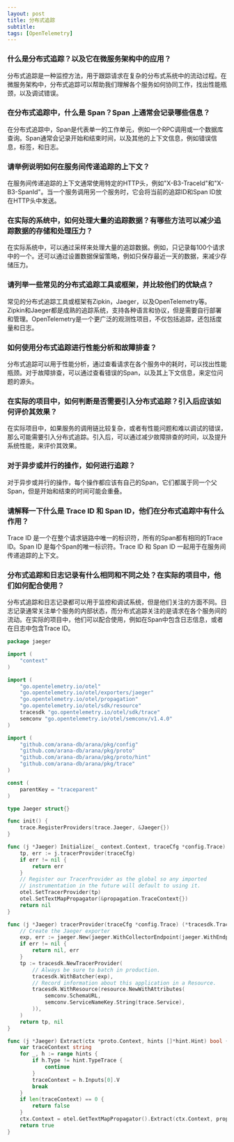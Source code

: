 ```yaml
---
layout: post
title: 分布式追踪
subtitle:
tags: [OpenTelemetry]
---
```




### 什么是分布式追踪？以及它在微服务架构中的应用？

分布式追踪是一种监控方法，用于跟踪请求在复杂的分布式系统中的流动过程。在微服务架构中，分布式追踪可以帮助我们理解各个服务如何协同工作，找出性能瓶颈，以及调试错误。

### 在分布式追踪中，什么是 Span？Span 上通常会记录哪些信息？

在分布式追踪中，Span是代表单一的工作单元，例如一个RPC调用或一个数据库查询。Span通常会记录开始和结束时间，以及其他的上下文信息，例如错误信息，标签，和日志。

### 请举例说明如何在服务间传递追踪的上下文？

在服务间传递追踪的上下文通常使用特定的HTTP头，例如"X-B3-TraceId"和"X-B3-SpanId"。当一个服务调用另一个服务时，它会将当前的追踪ID和Span ID放在HTTP头中发送。

### 在实际的系统中，如何处理大量的追踪数据？有哪些方法可以减少追踪数据的存储和处理压力？

在实际系统中，可以通过采样来处理大量的追踪数据。例如，只记录每100个请求中的一个。还可以通过设置数据保留策略，例如只保存最近一天的数据，来减少存储压力。

### 请列举一些常见的分布式追踪工具或框架，并比较他们的优缺点？

常见的分布式追踪工具或框架有Zipkin，Jaeger，以及OpenTelemetry等。Zipkin和Jaeger都是成熟的追踪系统，支持各种语言和协议，但是需要自行部署和管理。OpenTelemetry是一个更广泛的观测性项目，不仅包括追踪，还包括度量和日志。

### 如何使用分布式追踪进行性能分析和故障排查？

分布式追踪可以用于性能分析，通过查看请求在各个服务中的耗时，可以找出性能瓶颈。对于故障排查，可以通过查看错误的Span，以及其上下文信息，来定位问题的源头。

### 在实际的项目中，如何判断是否需要引入分布式追踪？引入后应该如何评价其效果？

在实际项目中，如果服务的调用链比较复杂，或者有性能问题和难以调试的错误，那么可能需要引入分布式追踪。引入后，可以通过减少故障排查的时间，以及提升系统性能，来评价其效果。

### 对于异步或并行的操作，如何进行追踪？

对于异步或并行的操作，每个操作都应该有自己的Span，它们都属于同一个父Span，但是开始和结束的时间可能会重叠。

### 请解释一下什么是 Trace ID 和 Span ID，他们在分布式追踪中有什么作用？

Trace ID 是一个在整个请求链路中唯一的标识符，所有的Span都有相同的Trace ID。Span ID 是每个Span的唯一标识符。Trace ID 和 Span ID 一起用于在服务间传递追踪的上下文。

### 分布式追踪和日志记录有什么相同和不同之处？在实际的项目中，他们如何配合使用？
分布式追踪和日志记录都可以用于监控和调试系统，但是他们关注的方面不同。日志记录通常关注单个服务的内部状态，而分布式追踪关注的是请求在各个服务间的流动。在实际的项目中，他们可以配合使用，例如在Span中包含日志信息，或者在日志中包含Trace ID。


```go
package jaeger

import (
	"context"
)

import (
	"go.opentelemetry.io/otel"
	"go.opentelemetry.io/otel/exporters/jaeger"
	"go.opentelemetry.io/otel/propagation"
	"go.opentelemetry.io/otel/sdk/resource"
	tracesdk "go.opentelemetry.io/otel/sdk/trace"
	semconv "go.opentelemetry.io/otel/semconv/v1.4.0"
)

import (
	"github.com/arana-db/arana/pkg/config"
	"github.com/arana-db/arana/pkg/proto"
	"github.com/arana-db/arana/pkg/proto/hint"
	"github.com/arana-db/arana/pkg/trace"
)

const (
	parentKey = "traceparent"
)

type Jaeger struct{}

func init() {
	trace.RegisterProviders(trace.Jaeger, &Jaeger{})
}

func (j *Jaeger) Initialize(_ context.Context, traceCfg *config.Trace) error {
	tp, err := j.tracerProvider(traceCfg)
	if err != nil {
		return err
	}
	// Register our TracerProvider as the global so any imported
	// instrumentation in the future will default to using it.
	otel.SetTracerProvider(tp)
	otel.SetTextMapPropagator(&propagation.TraceContext{})
	return nil
}

func (j *Jaeger) tracerProvider(traceCfg *config.Trace) (*tracesdk.TracerProvider, error) {
	// Create the Jaeger exporter
	exp, err := jaeger.New(jaeger.WithCollectorEndpoint(jaeger.WithEndpoint(traceCfg.Address)))
	if err != nil {
		return nil, err
	}
	tp := tracesdk.NewTracerProvider(
		// Always be sure to batch in production.
		tracesdk.WithBatcher(exp),
		// Record information about this application in a Resource.
		tracesdk.WithResource(resource.NewWithAttributes(
			semconv.SchemaURL,
			semconv.ServiceNameKey.String(trace.Service),
		)),
	)
	return tp, nil
}

func (j *Jaeger) Extract(ctx *proto.Context, hints []*hint.Hint) bool {
	var traceContext string
	for _, h := range hints {
		if h.Type != hint.TypeTrace {
			continue
		}
		traceContext = h.Inputs[0].V
		break
	}
	if len(traceContext) == 0 {
		return false
	}
	ctx.Context = otel.GetTextMapPropagator().Extract(ctx.Context, propagation.MapCarrier{parentKey: traceContext})
	return true
}
```